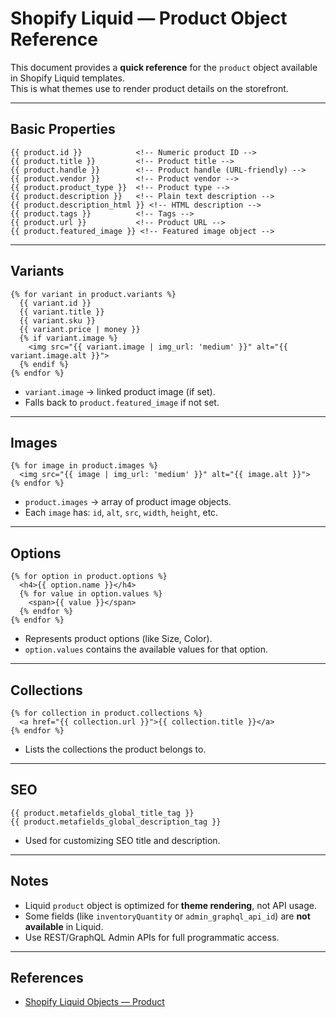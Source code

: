 # Shopify Liquid — Product Object Reference

This document provides a **quick reference** for the `product` object available in Shopify Liquid templates.  
This is what themes use to render product details on the storefront.

---

## Basic Properties

```liquid
{{ product.id }}            <!-- Numeric product ID -->
{{ product.title }}         <!-- Product title -->
{{ product.handle }}        <!-- Product handle (URL-friendly) -->
{{ product.vendor }}        <!-- Product vendor -->
{{ product.product_type }}  <!-- Product type -->
{{ product.description }}   <!-- Plain text description -->
{{ product.description_html }} <!-- HTML description -->
{{ product.tags }}          <!-- Tags -->
{{ product.url }}           <!-- Product URL -->
{{ product.featured_image }} <!-- Featured image object -->
```

---

## Variants

```liquid
{% for variant in product.variants %}
  {{ variant.id }}
  {{ variant.title }}
  {{ variant.sku }}
  {{ variant.price | money }}
  {% if variant.image %}
    <img src="{{ variant.image | img_url: 'medium' }}" alt="{{ variant.image.alt }}">
  {% endif %}
{% endfor %}
```

- `variant.image` → linked product image (if set).  
- Falls back to `product.featured_image` if not set.

---

## Images

```liquid
{% for image in product.images %}
  <img src="{{ image | img_url: 'medium' }}" alt="{{ image.alt }}">
{% endfor %}
```

- `product.images` → array of product image objects.  
- Each `image` has: `id`, `alt`, `src`, `width`, `height`, etc.

---

## Options

```liquid
{% for option in product.options %}
  <h4>{{ option.name }}</h4>
  {% for value in option.values %}
    <span>{{ value }}</span>
  {% endfor %}
{% endfor %}
```

- Represents product options (like Size, Color).  
- `option.values` contains the available values for that option.

---

## Collections

```liquid
{% for collection in product.collections %}
  <a href="{{ collection.url }}">{{ collection.title }}</a>
{% endfor %}
```

- Lists the collections the product belongs to.  

---

## SEO

```liquid
{{ product.metafields_global_title_tag }}
{{ product.metafields_global_description_tag }}
```

- Used for customizing SEO title and description.  

---

## Notes

- Liquid `product` object is optimized for **theme rendering**, not API usage.  
- Some fields (like `inventoryQuantity` or `admin_graphql_api_id`) are **not available** in Liquid.  
- Use REST/GraphQL Admin APIs for full programmatic access.  

---

## References

- [Shopify Liquid Objects — Product](https://shopify.dev/docs/api/liquid/objects/product)
